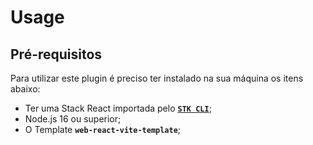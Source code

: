 # Usage

## **Pré-requisitos**

Para utilizar este plugin é preciso ter instalado na sua máquina os itens abaixo:

- Ter uma Stack React importada pelo [**`STK CLI`**](https://stackspot.com.br/);  
- Node.js 16 ou superior;  
- O Template **`web-react-vite-template`**;
